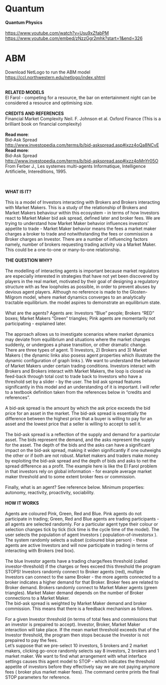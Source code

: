 # Quantum
**Quantum Physics**
<br>
<br>
https://www.youtube.com/watch?v=Usu9xZfabPM
<br>
https://www.youtube.com/embed/zNzzGgr2mhk?start=1&end=326
<br>
# ABM
Download NetLogo to run the ABM model
<br>
https://ccl.northwestern.edu/netlogo/index.shtml
<br>
<br>

**RELATED MODELS**\
El Farol - competing for a resource, the bar on entertainment night can be considered a resource and optimising size.<br>
<br>**CREDITS AND REFERENCES**\
Financial Market Complexity Neil. F. Johnson et al. Oxford Finance (This is a brilliant book on financial complexity)<br><br> **Read more**: <br>Bid-Ask Spread<br> http://www.investopedia.com/terms/b/bid-askspread.asp#ixzz4oQa8NCvE <br>**Read more**:<br> Bid-Ask Spread<br> http://www.investopedia.com/terms/b/bid-askspread.asp#ixzz4pMnYr05O From Ferber J., Les systemes multi-agents Informatique, Intelligence Artificielle, Intereditions, 1995.

<br><br>
**WHAT IS IT?**<br><br>
This is a model of Investors interacting with Brokers and Brokers interacting with Market Makers. This is a study of the relationship of Brokers and Market Makers behaviour within this ecosystem - in terms of how Investors react to Market Maker bid ask spread, defined later and broker fees. We are trying to understand how Market Maker behavior influences investors’ appetite to trade - Market Maker behavior means the fees a market maker charges a broker to trade and notwithstanding the fees or commission a Broker charges an Investor. There are a number of influencing factors namely, number of brokers requesting trading activity via a Market Maker. This could be a one-to-one or many-to-one relationship.<br><br>
**THE QUESTION WHY?**
<br>
<br>
The modelling of interacting agents is important because market regulators are especially interested in strategies that have not yet been discovered by players in the real market, motivated by their goal of designing a regulatory structure with as few loopholes as possible, in order to prevent abuses by devious agent players. Although no reference is made to the Glosten-Milgrom model, where market dynamics converges to an analytically tractable equilibrium. the model aspires to demonstrate an equilibrium state.<br><br>
What are the agents? Agents are: Investors “Blue” people; Brokers “RED” boxes; Market Makers “Green” triangles; Pink agents are momentarily not participating - explained later.<br><br>
The approach allows us to investigate scenarios where market dynamics may deviate from equilibrium and situations where the market changes suddenly, or undergoes a phase transition, or other dramatic change.<br>
There are three types of agent. 1) Investors, 2) Brokers and 3) Market Makers ( the dynamic links also posess agent properties which illustrate the dynamic configuration of graph links ). We want to understand the behavior of Market Makers under certain trading conditions. Investors interact with Brokers and Brokers interact with Market Makers, the loop is closed via feed-back through total cost to trade back to Investors who have a threshold set by a slider - by the user.
The bid ask spread features significantly in this model and an understanding of it is important. I will refer to a textbook definition taken from the references below in “credits and references”.<br><br>
A bid-ask spread is the amount by which the ask price exceeds the bid price for an asset in the market.
The bid-ask spread is essentially the difference between the highest price that a buyer is willing to pay for an asset and the lowest price that a seller is willing to accept to sell it.<br><br>
The bid-ask spread is a reflection of the supply and demand for a particular asset. The bids represent the demand, and the asks represent the supply for the asset. The depth of the bids and the asks can have a significant impact on the bid-ask spread, making it widen significantly if one outweighs the other or if both are not robust. Market makers and traders make money by exploiting the bid-ask spread and the depth of bids and asks to net the spread difference as a profit.
The example here is like the El Farol problem in that investors rely on global information - for exanple average market maker threshold and to some extent broker fees or commission.<br><br>
Finally, what is an agent? See reference below. Minimum properties: autonomy, reactivity, proactivity, sociability.<br>
<br>**HOW IT WORKS**<br><br>
Agents are coloured Pink, Green, Red and Blue. Pink agents do not participate in trading; Green, Red and Blue agents are trading participants - all agents are selected randomly. For a particular agent type their colour or selection changes tick by tick (tick time is the cycle time of the model).
The user selects the population of agent Investors ( population-of-investorsx ). The system randomly selects a subset (coloured blue person) - these agents are active Investors and will now participate in trading in terms of interacting with Brokers (red box).<br><br>
The blue Investor agents have a trading charge/fees threshold (called investor-threshold) if the charges or fees exceed this threshold the program STOPS! Investors randomly connect to Broker agents (red), multiple Investors can connect to the same Broker - the more agents connected to a broker indicates a higher demand for that
Broker. Broker fees are related to Broker demand. Brokers randomly connect to Market Maker agents (green triangles). Market Maker demand depends on the number of Broker connections to a Market Maker.<br>
The bid-ask spread is weighted by Market Maker demand and broker commission. This means that there is a feedback mechanism as follows.<br><br>
For a given Investor threshold (in terms of total fees and commissions that an investor is prepaired to accept). Investor, Broker, Market Maker interaction will take place. If the mean market threshold exceeds that of the Investor threshold, the program then stops because the Investor is not prepaired to pay the fees.<br>
Let’s suppose that we pre-select 10 investors, 5 brokers and 2 market makers, clicking go-once randomly selects say 8 investors, 2 brokers and 1 market maker. We want to find
what arrangement with what interface settings causes this agent model to STOP - which indicates the threshold appetite of investors before they effectively say we are not paying anymore fees ( broker plus market maker fees).
The command centre prints the final STOP parameters for reference.<br><br>
